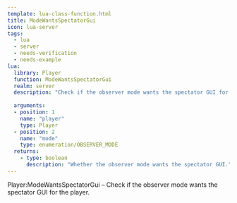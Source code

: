 ```yaml
---
template: lua-class-function.html
title: ModeWantsSpectatorGui
icon: lua-server
tags:
  - lua
  - server
  - needs-verification
  - needs-example
lua:
  library: Player
  function: ModeWantsSpectatorGui
  realm: server
  description: "Check if the observer mode wants the spectator GUI for the player."
  
  arguments:
  - position: 1
    name: "player"
    type: Player
  - position: 2
    name: "mode"
    type: enumeration/OBSERVER_MODE
  returns:
    - type: boolean
      description: "Whether the observer mode wants the spectator GUI."
---
```


<div class="lua__search__keywords">
Player:ModeWantsSpectatorGui &#x2013; Check if the observer mode wants the spectator GUI for the player.
</div>
